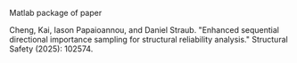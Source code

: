 Matlab package of paper

Cheng, Kai, Iason Papaioannou, and Daniel Straub. "Enhanced sequential directional importance sampling for structural reliability analysis." Structural Safety (2025): 102574.

